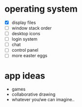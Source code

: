# operating system

- [x] display files
- [ ] window stack order
- [ ] desktop icons
- [ ] login system
- [ ] chat
- [ ] control panel
- [ ] more easter eggs

# app ideas

- games
- collaborative drawing
- whatever you/we can imagine..
